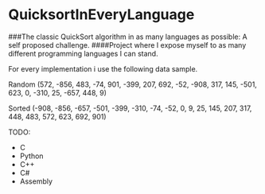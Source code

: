 # QuicksortInEveryLanguage

###The classic QuickSort algorithm in as many languages as possible: A self proposed challenge.
####Project where I expose myself to as many different programming languages I can stand.


For every implementation i use the following data sample.

Random
(572, -856,  483,  -74,  901, 
-399,  207,  692,  -52, -908, 
 317,  145, -501,  623,    0, 
-310,   25, -657,  448,    9)

Sorted
(-908, -856, -657, -501, -399,
 -310,  -74,  -52,    0,    9,
   25,  145,  207,  317,  448,
   483, 572,  623,  692,  901)


TODO:
- C
- Python
- C++
- C#
- Assembly
